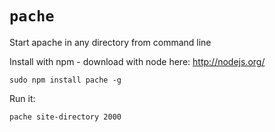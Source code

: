 # `pache`

Start apache in any directory from command line

Install with npm - download with node here: http://nodejs.org/

```
sudo npm install pache -g
```
Run it:
```
pache site-directory 2000
```
